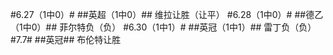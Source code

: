 ﻿#6.27（1中0）#
##英超（1中0）##
维拉让胜（让平）
#6.28（1中0）#
##德乙（1中0）##
菲尔特负（负）
#6.30（1中1）#
##英冠（1中1）##
雷丁负（负）
#7.7#
##英冠##
布伦特让胜